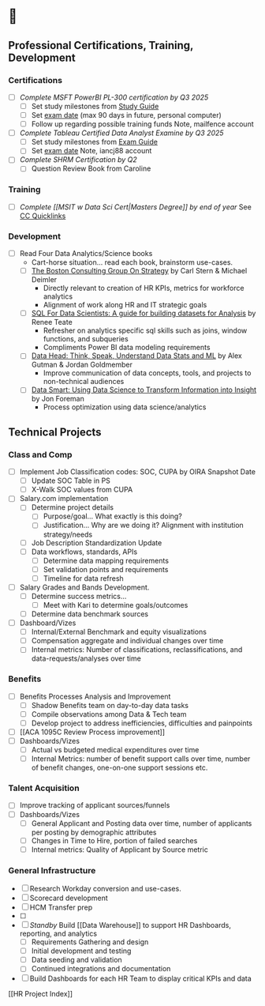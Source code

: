 # 💼 
## Professional Certifications, Training, Development
### Certifications
- [ ] *Complete MSFT PowerBI PL-300 certification by Q3 2025*
	- [ ] Set study milestones from [Study Guide](https://learn.microsoft.com/en-us/credentials/certifications/resources/study-guides/pl-300)
	- [ ] Set [exam date](https://learn.microsoft.com/en-us/credentials/certifications/data-analyst-associate/?source=recommendations&practice-assessment-type=certification#certification-take-the-exam) (max 90 days in future, personal computer)
	- [ ] Follow up regarding possible training funds
	Note, mailfence account
- [ ] *Complete Tableau Certified Data Analyst Examine by Q3 2025*
	- [ ] Set study milestones from [Exam Guide](https://www.tableau.com/learn/certification/tableau-certified-data-analyst-exam-guide)
	- [ ] Set [exam date](https://cp.certmetrics.com/tableau/en/schedule/sso/vue)
	Note, iancj88 account
- [ ] *Complete SHRM Certification by Q2*
	- [ ] Question Review Book from Caroline
### Training
- [ ] *Complete [[MSIT w Data Sci Cert|Masters Degree]] by end of year*
	See [CC Quicklinks](https://online.champlain.edu/current-students)
### Development
- [ ] Read Four Data Analytics/Science books
	- Cart-horse situation... read each book, brainstorm use-cases.
	- [ ] [The Boston Consulting Group On Strategy](https://www.amazon.com/Boston-Consulting-Group-Strategy-Perspectives/dp/0471757225) by Carl Stern & Michael Deimler
		- Directly relevant to creation of HR KPIs, metrics for workforce analytics
		- Alignment of work along HR and IT strategic goals
	- [ ] [SQL For Data Scientists: A guide for building datasets for Analysis](https://www.amazon.com/SQL-Data-Scientists-Beginners-Building/dp/1119669367) by Renee Teate
		- Refresher on analytics specific sql skills such as joins, window functions, and subqueries
		- Compliments Power BI data modeling requirements  
	- [ ] [Data Head: Think, Speak, Understand Data Stats and ML](https://www.amazon.com/Becoming-Data-Head-Understand-Statistics/dp/1119741742) by Alex Gutman & Jordan Goldmember
		- Improve communication of data concepts, tools, and projects to non-technical audiences
	- [ ] [Data Smart: Using Data Science to Transform Information into Insight](https://www.amazon.com/Data-Smart-Science-Transform-Information/dp/111866146X) by Jon Foreman
		- Process optimization using data science/analytics
## Technical Projects
### Class and Comp
- [ ] Implement Job Classification codes: SOC, CUPA by OIRA Snapshot Date
	- [ ] Update SOC Table in PS
	- [ ] X-Walk SOC values from CUPA
- [ ] Salary.com implementation
	- [ ] Determine project details
		- [ ] Purpose/goal... What exactly is this doing?
		- [ ] Justification... Why are we doing it? Alignment with institution strategy/needs
	- [ ] Job Description Standardization Update
	- [ ] Data workflows, standards, APIs
		- [ ] Determine data mapping requirements
		- [ ] Set validation points and requirements
		- [ ] Timeline for data refresh
- [ ] Salary Grades and Bands Development.
	- [ ] Determine success metrics...
		- [ ] Meet with Kari to determine goals/outcomes
	- [ ] Determine data benchmark sources
- [ ] Dashboard/Vizes
	- [ ] Internal/External Benchmark and equity visualizations
	- [ ] Compensation aggregate and individual changes over time
	- [ ] Internal metrics: Number of classifications, reclassifications, and data-requests/analyses over time
### Benefits
- [ ] Benefits Processes Analysis and Improvement
	- [ ] Shadow Benefits team on day-to-day data tasks
	- [ ] Compile observations among Data & Tech team
	- [ ] Develop project to address inefficiencies, difficulties and  painpoints
- [ ] [[ACA 1095C Review Process improvement]]
- [ ] Dashboards/Vizes
	- [ ] Actual vs budgeted medical expenditures over time
	- [ ] Internal Metrics: number of benefit support calls over time, number of benefit changes, one-on-one support sessions etc. 
### Talent Acquisition
- [ ] Improve tracking of applicant sources/funnels
- [ ] Dashboards/Vizes
	- [ ] General Applicant and Posting data over time, number of applicants per posting by demographic attributes
	- [ ] Changes in Time to Hire, portion of failed searches
	- [ ] Internal metrics: Quality of Applicant by Source metric

### General Infrastructure
- [ ] Research Workday conversion and use-cases. 
- [ ] Scorecard development
- [ ] HCM Transfer prep
- [ ] 
- [ ] *Standby* Build [[Data Warehouse]] to support HR Dashboards, reporting, and analytics
	- [ ] Requirements Gathering and design 
	- [ ] Initial development and testing
	- [ ] Data seeding and validation
	- [ ] Continued integrations and documentation
- [ ] Build Dashboards for each HR Team to display critical KPIs and data

 [[HR Project Index]]
 